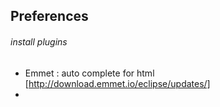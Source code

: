 ## Preferences
  
###### install plugins
- Emmet : auto complete for html [http://download.emmet.io/eclipse/updates/]
- 
